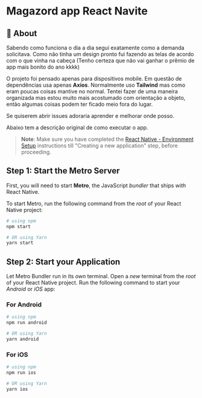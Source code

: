 # Magazord app React Navite

## 🎡 About

Sabendo como funciona o dia a dia segui exatamente como a demanda solicitava. Como não tinha um design pronto fui fazendo as telas de acordo com o que vinha na cabeça (Tenho certeza que não vai ganhar o prêmio de app mais bonito do ano kkkk)

O projeto foi pensado apenas para dispositivos mobile. Em questão de dependências usa apenas **Axios**. Normalmente uso **Tailwind** mas como eram poucas coisas mantive no normal. Tentei fazer de uma maneira organizada mas estou muito mais acostumado com orientação a objeto, então algumas coisas podem ter ficado meio fora do lugar.

Se quiserem abrir issues adoraria aprender e melhorar onde posso.

Abaixo tem a descrição original de como executar o app.

>**Note**: Make sure you have completed the [React Native - Environment Setup](https://reactnative.dev/docs/environment-setup) instructions till "Creating a new application" step, before proceeding.

## Step 1: Start the Metro Server

First, you will need to start **Metro**, the JavaScript _bundler_ that ships _with_ React Native.

To start Metro, run the following command from the _root_ of your React Native project:

```bash
# using npm
npm start

# OR using Yarn
yarn start
```

## Step 2: Start your Application

Let Metro Bundler run in its _own_ terminal. Open a _new_ terminal from the _root_ of your React Native project. Run the following command to start your _Android_ or _iOS_ app:

### For Android

```bash
# using npm
npm run android

# OR using Yarn
yarn android
```

### For iOS

```bash
# using npm
npm run ios

# OR using Yarn
yarn ios
```
